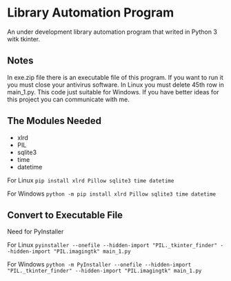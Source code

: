 # Library Automation Program
An under development library automation program that writed in Python 3 witk tkinter.

## Notes

In exe.zip file there is an executable file of this program. If you want to run it you must close your antivirus software.
In Linux you must delete 45th row in main_1.py. This code just suitable for Windows.
If you have better ideas for this project you can communicate with me.


## The Modules Needed

- xlrd
- PIL
- sqlite3
- time
- datetime

For Linux
`pip install xlrd Pillow sqlite3 time datetime`

For Windows
`python -m pip install xlrd Pillow sqlite3 time datetime`


## Convert to Executable File

Need for PyInstaller

For Linux
`pyinstaller --onefile --hidden-import "PIL._tkinter_finder" --hidden-import "PIL.imagingtk" main_1.py`

For Windows
`python -m PyInstaller --onefile --hidden-import "PIL._tkinter_finder" --hidden-import "PIL.imagingtk" main_1.py`

